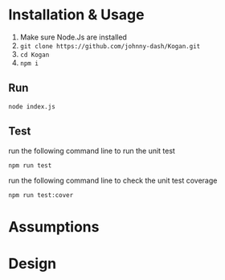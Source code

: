 <!--
@Author: Johnny Mao <DIMao>
@Date:   2018-05-30
@Email:  maodi101@gmail.com
-->

# Installation & Usage

1.  Make sure Node.Js are installed
2.  `git clone https://github.com/johnny-dash/Kogan.git`
3.  `cd Kogan`
4.  `npm i`

## Run

`node index.js`

## Test

run the following command line to run the unit test

`npm run test`

run the following command line to check the unit test coverage

`npm run test:cover`

# Assumptions

# Design
